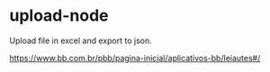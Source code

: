 # upload-node
Upload file in excel and export to json.

https://www.bb.com.br/pbb/pagina-inicial/aplicativos-bb/leiautes#/